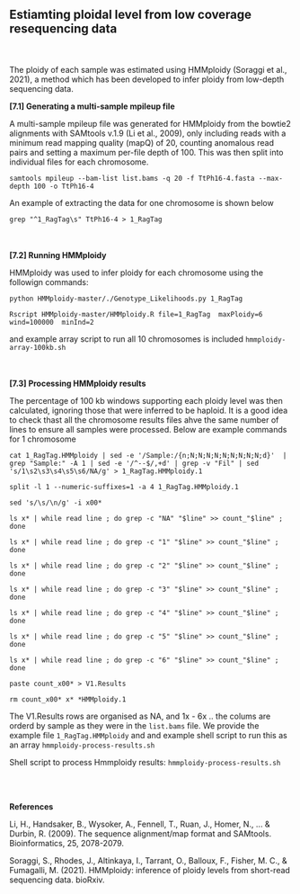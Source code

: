 ## Estiamting  ploidal level from low coverage resequencing data
<br/><br/>
The ploidy of each sample was estimated using HMMploidy (Soraggi et al., 2021), a method which has been developed to infer ploidy from low-depth sequencing data.

**[7.1] Generating a multi-sample mpileup file**

A multi-sample mpileup file was generated for HMMploidy from the bowtie2 alignments with SAMtools v.1.9 (Li et al., 2009), only including reads with a minimum read mapping quality (mapQ) of 20, counting anomalous read pairs and setting a maximum per-file depth of 100. This was then split into individual files for each chromosome. 

`samtools mpileup --bam-list list.bams -q 20 -f TtPh16-4.fasta --max-depth 100 -o TtPh16-4`

An example of extracting the data for one chromosome is shown below

`grep "^1_RagTag\s" TtPh16-4 > 1_RagTag`


<br/><br/>
**[7.2] Running HMMploidy**

HMMploidy was used to infer ploidy for each chromosome using the followign commands:

`python HMMploidy-master/./Genotype_Likelihoods.py 1_RagTag`

`Rscript HMMploidy-master/HMMploidy.R file=1_RagTag  maxPloidy=6  wind=100000  minInd=2`

and example array script to run all 10 chromosomes is included `hmmploidy-array-100kb.sh`

<br/><br/>
**[7.3] Processing HMMploidy results**

The percentage of 100 kb windows supporting each ploidy level was then calculated, ignoring those that were inferred to be haploid. It is a good idea to check thast all the chromosome results files ahve the same number of lines to ensure all samples were processed. Below are example commands for 1 chromosome


`cat 1_RagTag.HMMploidy | sed -e '/Sample:/{n;N;N;N;N;N;N;N;N;N;d}'  |  grep "Sample:" -A 1 | sed -e '/^--$/,+d' | grep -v "Fil" | sed 's/1\s2\s3\s4\s5\s6/NA/g' > 1_RagTag.HMMploidy.1`

`split -l 1 --numeric-suffixes=1 -a 4 1_RagTag.HMMploidy.1`

`sed 's/\s/\n/g' -i x00*`

`ls x* | while read line ; do grep -c "NA" "$line" >> count_"$line" ; done`

`ls x* | while read line ; do grep -c "1" "$line" >> count_"$line" ; done`

`ls x* | while read line ; do grep -c "2" "$line" >> count_"$line" ; done`

`ls x* | while read line ; do grep -c "3" "$line" >> count_"$line" ; done`

`ls x* | while read line ; do grep -c "4" "$line" >> count_"$line" ; done`

`ls x* | while read line ; do grep -c "5" "$line" >> count_"$line" ; done`

`ls x* | while read line ; do grep -c "6" "$line" >> count_"$line" ; done`

`paste count_x00* > V1.Results`

`rm count_x00* x* *HMMploidy.1`

The V1.Results rows are organised as NA, and 1x - 6x .. the colums are orderd by sample as they were in the `list.bams` file. We provide the example file `1_RagTag.HMMploidy` and and example shell script to run this as an array `hmmploidy-process-results.sh` 






Shell script to process Hmmploidy results: `hmmploidy-process-results.sh`


<br/><br/>

**References**

Li, H., Handsaker, B., Wysoker, A., Fennell, T., Ruan, J., Homer, N., ... & Durbin, R. (2009). The sequence alignment/map format and SAMtools. Bioinformatics, 25, 2078-2079.

Soraggi, S., Rhodes, J., Altinkaya, I., Tarrant, O., Balloux, F., Fisher, M. C., & Fumagalli, M. (2021). HMMploidy: inference of ploidy levels from short-read sequencing data. bioRxiv.
